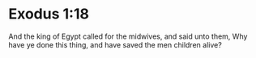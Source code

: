 # Exodus 1:18

And the king of Egypt called for the midwives, and said unto them, Why have ye done this thing, and have saved the men children alive?